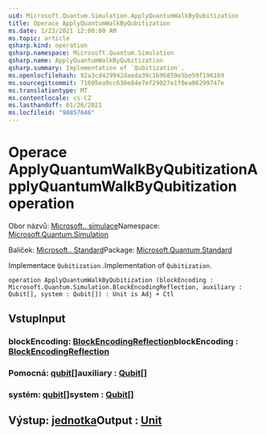 ```yaml
---
uid: Microsoft.Quantum.Simulation.ApplyQuantumWalkByQubitization
title: Operace ApplyQuantumWalkByQubitization
ms.date: 1/23/2021 12:00:00 AM
ms.topic: article
qsharp.kind: operation
qsharp.namespace: Microsoft.Quantum.Simulation
qsharp.name: ApplyQuantumWalkByQubitization
qsharp.summary: Implementation of `Qubitization`.
ms.openlocfilehash: 92a3cd429942daeda39c1b96859e5be59f196169
ms.sourcegitcommit: 71605ea9cc630e84e7ef29027e1f0ea06299747e
ms.translationtype: MT
ms.contentlocale: cs-CZ
ms.lasthandoff: 01/26/2021
ms.locfileid: "98857646"
---
```

# <a name="applyquantumwalkbyqubitization-operation"></a><span data-ttu-id="3e860-102">Operace ApplyQuantumWalkByQubitization</span><span class="sxs-lookup"><span data-stu-id="3e860-102">ApplyQuantumWalkByQubitization operation</span></span>

<span data-ttu-id="3e860-103">Obor názvů: [Microsoft.. simulace](xref:Microsoft.Quantum.Simulation)</span><span class="sxs-lookup"><span data-stu-id="3e860-103">Namespace: [Microsoft.Quantum.Simulation](xref:Microsoft.Quantum.Simulation)</span></span>

<span data-ttu-id="3e860-104">Balíček: [Microsoft.. Standard](https://nuget.org/packages/Microsoft.Quantum.Standard)</span><span class="sxs-lookup"><span data-stu-id="3e860-104">Package: [Microsoft.Quantum.Standard](https://nuget.org/packages/Microsoft.Quantum.Standard)</span></span>


<span data-ttu-id="3e860-105">Implementace `Qubitization` .</span><span class="sxs-lookup"><span data-stu-id="3e860-105">Implementation of `Qubitization`.</span></span>

```qsharp
operation ApplyQuantumWalkByQubitization (blockEncoding : Microsoft.Quantum.Simulation.BlockEncodingReflection, auxiliary : Qubit[], system : Qubit[]) : Unit is Adj + Ctl
```


## <a name="input"></a><span data-ttu-id="3e860-106">Vstup</span><span class="sxs-lookup"><span data-stu-id="3e860-106">Input</span></span>

### <a name="blockencoding--blockencodingreflection"></a><span data-ttu-id="3e860-107">blockEncoding: [BlockEncodingReflection](xref:Microsoft.Quantum.Simulation.BlockEncodingReflection)</span><span class="sxs-lookup"><span data-stu-id="3e860-107">blockEncoding : [BlockEncodingReflection](xref:Microsoft.Quantum.Simulation.BlockEncodingReflection)</span></span>




### <a name="auxiliary--qubit"></a><span data-ttu-id="3e860-108">Pomocná: [qubit](xref:microsoft.quantum.lang-ref.qubit)[]</span><span class="sxs-lookup"><span data-stu-id="3e860-108">auxiliary : [Qubit](xref:microsoft.quantum.lang-ref.qubit)[]</span></span>




### <a name="system--qubit"></a><span data-ttu-id="3e860-109">systém: [qubit](xref:microsoft.quantum.lang-ref.qubit)[]</span><span class="sxs-lookup"><span data-stu-id="3e860-109">system : [Qubit](xref:microsoft.quantum.lang-ref.qubit)[]</span></span>





## <a name="output--unit"></a><span data-ttu-id="3e860-110">Výstup: [jednotka](xref:microsoft.quantum.lang-ref.unit)</span><span class="sxs-lookup"><span data-stu-id="3e860-110">Output : [Unit](xref:microsoft.quantum.lang-ref.unit)</span></span>

